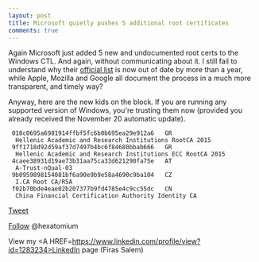 ```yaml
---
layout: post
title: Microsoft quietly pushes 5 additional root certificates
comments: true
---
```


Again Microsoft just added 5 new and undocumented root certs to the Windows CTL. And again, without communicating about it. I still fail to understand why their <A href=http://download.microsoft.com/download/1/5/7/157B29AB-F890-464A-995A-C87945B28E5A/Windows%20Root%20Certificate%20Program%20Members%20-%20Sept%202014.pdf>official list</a> is now out of date by more than a year, while Apple, Mozilla and Google all document the process in a much more transparent, and timely way? 

Anyway, here are the new kids on the block. If you are running any supported version of Windows, you're trusting them now (provided you already received the November 20 automatic update). 


     010c0695a6981914ffbf5fc6b0b695ea29e912a6	GR 	
      Hellenic Academic and Research Institutions RootCA 2015
     9ff1718d92d59af37d7497b4bc6f84680bbab666	GR	
      Hellenic Academic and Research Institutions ECC RootCA 2015
     4caee38931d19ae73b31aa75ca33d621290fa75e	AT	
      A-Trust-nQual-03
     9b0959898154081bf6a90e9b9e58a4690c9ba104	CZ	
      I.CA Root CA/RSA
     f02b70bde4eae02b207377b9fd4785e4c9cc55dc	CN	
      China Financial Certification Authority Identity CA



<a href="http://twitter.com/share" class="twitter-share-button" 
data-url="http://hexatomium.github.io/2015/11/24/ms-quietly-adds-5-new-trusted-root-certs/" data-text="MS quietly pushes 17 root certificates"  data-count="horizontal">Tweet</a>
<script type="text/javascript" src="http://platform.twitter.com/widgets.js"></script>

<A href=https://twitter.com/hexatomium>Follow</A> @hexatomium

View my <A HREF=https://www.linkedin.com/profile/view?id=1283234>LinkedIn</A> page (Firas Salem)
